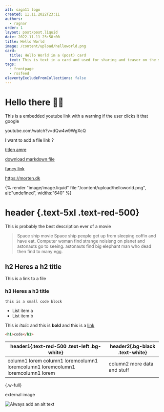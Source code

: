 ```yaml
---
alt: saga11 logo
created: 11.11.2022T23:11
authors:
  - ragnar
order: 1
layout: post/post.liquid
date: 2022-11-11 23:58:00
title: Hello World
image: /content/upload/helloworld.png
card:
  title: Hello World im a (post) card
  text: This is text in a card and used for sharing and teaser on the site
tags:
  - frontpage
  - rssfeed
eleventyExcludeFromCollections: false
---
```

# Hello there 🕺🏻

This is a embedded youtube link with a warning if the user clicks it that google

youtube.com/watch?v=dQw4w9WgXcQ

I want to add a file link ?

[titlen amre](helloworld.md)

[download markdown file](helloworld.md)

[fancy link](https://morten.dk)

<https://morten.dk>

[](https://morten.dk)

{% render "image/image.liquid" file:"/content/upload/helloworld.png", alt:"undefined", widths:"640" %}

[](https://morten.dk)

[](https://morten.dk)[](https://morten.dk)



# header {.text-5xl .text-red-500}

This is probably the best description ever of a movie

> Space ship movie
> Space ship people get up from sleeping coffin and have eat.
> Computer woman find strange noisisng on planet and astonauts go to seeing. astonauts find big elephant man who dead then find to many egg.

## h2 Heres a h2 title

This is a link to a file

### h3 Heres a h3 title

`this is a small code block`

* List item a
* List item b

This is *italic* and this is **bold** and this is a [link](https://saga11.dev)

```html
<h1>code</h1>
```

| header1{.text-red-500 .text-left .bg-white}                                     | header2{.bg-black .text-white} |
| ------------------------------------------------------------------------------- | ------------------------------ |
| column1 lorem column1 loremcolumn1 loremcolumn1 loremcolumn1 loremcolumn1 lorem | column2 more data and stuff    |

{.w-full}

external image

![Always add an alt text](https://images.unsplash.com/photo-1488145842571-f4b346304162?q=80&w=3870&auto=format&fit=crop&ixlib=rb-4.0.3&ixid=M3wxMjA3fDB8MHxwaG90by1wYWdlfHx8fGVufDB8fHx8fA%3D%3D "image title")
